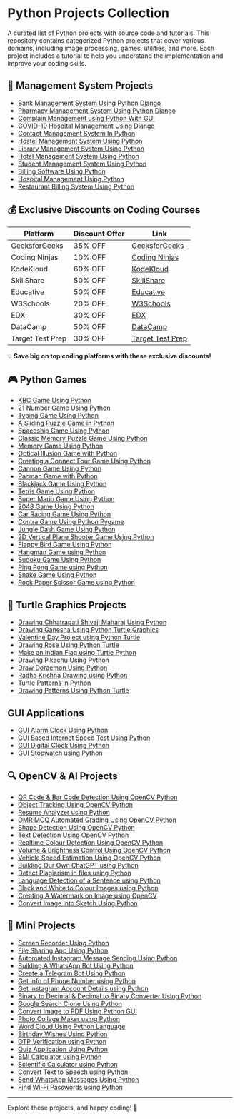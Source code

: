 # Python Projects Collection

A curated list of Python projects with source code and tutorials. This repository contains categorized Python projects that cover various domains, including image processing, games, utilities, and more. Each project includes a tutorial to help you understand the implementation and improve your coding skills.

## 🏢 Management System Projects
- [Bank Management System Using Python Django](https://codewithcurious.com/projects/bank-management-system-using-python-django/)
- [Pharmacy Management System Using Python Django](https://codewithcurious.com/projects/pharmacy-management-system-using-python-django/)
- [Complain Management using Python With GUI](https://codewithcurious.com/projects/complain-management-using-python/)
- [COVID-19 Hospital Management Using Django](https://codewithcurious.com/projects/covid-19-hospital-management-django/)
- [Contact Management System In Python](https://codewithcurious.com/projects/contact-management-system-in-python/)
- [Hostel Management System Using Python](https://codewithcurious.com/projects/hostel-management-system-using-python/)
- [Library Management System Using Python](https://codewithcurious.com/projects/library-management-system-using-python/)
- [Hotel Management System Using Python](https://codewithcurious.com/projects/hotel-management-system-using-python/)
- [Student Management System Using Python](https://codewithcurious.com/projects/student-management-system-using-python/)
- [Billing Software Using Python](https://codewithcurious.com/projects/billing-software-using-python/)
- [Hospital Management Using Python](https://codewithcurious.com/projects/hospital-management-using-python/)
- [Restaurant Billing System Using Python](https://codewithcurious.com/projects/restaurant-billing-system-using-python/)

## 💰 Exclusive Discounts on Coding Courses  

| Platform       | Discount Offer | Link |
|---------------|---------------|------|
| GeeksforGeeks | 35% OFF       | [GeeksforGeeks](https://codewithcurious.com/geeksforgeeks-coupons-code/) |
| Coding Ninjas | 10% OFF       | [Coding Ninjas](https://codewithcurious.com/blogs/codingninjas-coupon-codes/) |
| KodeKloud     | 60% OFF       | [KodeKloud](https://codewithcurious.com/kodekloud-coupon-code/) |
| SkillShare    | 50% OFF       | [SkillShare](https://codewithcurious.com/skillshare-coupon-code/) |
| Educative     | 50% OFF       | [Educative](https://codewithcurious.com/educative-coupon-code/) |
| W3Schools    | 20% OFF       | [W3Schools](https://codewithcurious.com/w3school-discount-code/) |
| EDX          | 30% OFF       | [EDX](https://codewithcurious.com/edx-coupon-code/) |
| DataCamp     | 50% OFF       | [DataCamp](https://codewithcurious.com/datacamp-coupon-codes/) |
| Target Test Prep | 30% OFF  | [Target Test Prep](https://codewithcurious.com/target-test-prep-discount-code/) |

💡 **Save big on top coding platforms with these exclusive discounts!**


## 🎮 Python Games
- [KBC Game Using Python](https://codewithcurious.com/projects/kbc-game-using-python-source-code/)
- [21 Number Game Using Python](https://codewithcurious.com/projects/21-number-game-using-python/)
- [Typing Game Using Python](https://codewithcurious.com/projects/typing-game-using-python/)
- [A Sliding Puzzle Game in Python](https://codewithcurious.com/projects/a-sliding-puzzle-game-in-python/)
- [Spaceship Game Using Python](https://codewithcurious.com/projects/spaceship-game-using-python/)
- [Classic Memory Puzzle Game Using Python](https://codewithcurious.com/projects/classic-memory-puzzle-game-python/)
- [Memory Game Using Python](https://codewithcurious.com/projects/a-card-matching-game-using-python/)
- [Optical Illusion Game with Python](https://codewithcurious.com/projects/optical-illusing-game-using-python/)
- [Creating a Connect Four Game Using Python](https://codewithcurious.com/projects/connect-four-game-using-python-language/)
- [Cannon Game Using Python](https://codewithcurious.com/projects/cannon-game-using-python/)
- [Pacman Game with Python](https://codewithcurious.com/projects/pacman-game-using-python/)
- [Blackjack Game Using Python](https://codewithcurious.com/projects/blackjack-game-using-python/)
- [Tetris Game Using Python](https://codewithcurious.com/projects/tetris-game-using-python/)
- [Super Mario Game Using Python](https://codewithcurious.com/projects/super-mario-game-using-python-with-source-code/)
- [2048 Game Using Python](https://codewithcurious.com/projects/2048-game-using-python/)
- [Car Racing Game Using Python](https://codewithcurious.com/projects/car-racing-game-using-python/)
- [Contra Game Using Python Pygame](https://codewithcurious.com/projects/contra-game-using-python-pygame/)
- [Jungle Dash Game Using Python](https://codewithcurious.com/projects/jungle-dash-game-using-python/)
- [2D Vertical Plane Shooter Game Using Python](https://codewithcurious.com/projects/2d-vertical-plane-shooter-game-python/)
- [Flappy Bird Game Using Python](https://codewithcurious.com/projects/flappy-bird-game-using-python/)
- [Hangman Game using Python](https://codewithcurious.com/projects/hangman-game-using-python-2/)
- [Sudoku Game Using Python](https://codewithcurious.com/projects/sudoku-game-using-python/)
- [Ping Pong Game using Python](https://codewithcurious.com/projects/pingpong-game-using-python/)
- [Snake Game Using Python](https://codewithcurious.com/projects/snake-game-using-python/)
- [Rock Paper Scissor Game using Python](https://codewithcurious.com/projects/rock-paper-scissor-game-python/)

## 🐢 Turtle Graphics Projects
- [Drawing Chhatrapati Shivaji Maharaj Using Python](https://codewithcurious.com/projects/drawing-chhatrapati-shivaji-maharaj-using-python/)
- [Drawing Ganesha Using Python Turtle Graphics](https://codewithcurious.com/projects/drawing-ganesha-using-python/)
- [Valentine Day Project using Python Turtle](https://codewithcurious.com/projects/valentine-day-project-using-python-turtle/)
- [Drawing Rose Using Python Turtle](https://codewithcurious.com/projects/rose-using-turtle-pyth/)
- [Make an Indian Flag using Turtle Python](https://codewithcurious.com/projects/how-to-make-indian-flag-using-turtle-python/)
- [Drawing Pikachu Using Python](https://codewithcurious.com/projects/draw-pikachu-with-python/)
- [Draw Doraemon Using Python](https://codewithcurious.com/projects/draw-doraemon-using-python/)
- [Radha Krishna Drawing using Python](https://codewithcurious.com/projects/radha-krishan-painting-using-python/)
- [Turtle Patterns in Python](https://codewithcurious.com/projects/turtle-patterns/)
- [Drawing Patterns Using Python Turtle](https://codewithcurious.com/projects/drawing-pattern-using-python-turtle/)

## GUI Applications
- [GUI Alarm Clock Using Python](https://codewithcurious.com/projects/gui-alarmclock-using-python/)
- [GUI Based Internet Speed Test Using Python](https://codewithcurious.com/projects/gui-based-internet-speed-test-using-python/)
- [GUI Digital Clock Using Python](https://codewithcurious.com/projects/gui-digital-clock-using-python/)
- [GUI Stopwatch using Python](https://codewithcurious.com/projects/gui-stopwatch-using-python/)

## 🔍 OpenCV & AI Projects
- [QR Code & Bar Code Detection Using OpenCV Python](https://codewithcurious.com/projects/qr-code-bar-code-detection-python/)
- [Object Tracking Using OpenCV Python](https://codewithcurious.com/projects/object-tracking-using-open-cv-python/)
- [Resume Analyzer using Python](https://codewithcurious.com/projects/resume-analyzer-using-python/)
- [OMR MCQ Automated Grading Using OpenCV Python](https://codewithcurious.com/projects/omr-mco-automated-grading-python/)
- [Shape Detection Using OpenCV Python](https://codewithcurious.com/projects/shape-detection-using-open-cv-python/)
- [Text Detection Using OpenCV Python](https://codewithcurious.com/projects/text-detection-using-open-cv-python/)
- [Realtime Colour Detection Using OpenCV Python](https://codewithcurious.com/projects/realtime-colour-detection-python/)
- [Volume & Brightness Control Using OpenCV Python](https://codewithcurious.com/projects/volume-brightness-control-python/)
- [Vehicle Speed Estimation Using OpenCV Python](https://codewithcurious.com/projects/vehicle-speed-estimation-using-python/)
- [Building Our Own ChatGPT using Python](https://codewithcurious.com/projects/chatgpt-using-python/)
- [Detect Plagiarism in files using Python](https://codewithcurious.com/projects/detect-plagiarism-in-files-using-python/)
- [Language Detection of a Sentence using Python](https://codewithcurious.com/projects/language-detection-using-python/)
- [Black and White to Colour Images using Python](https://codewithcurious.com/projects/black-and-white-to-colour-image-using-python/)
- [Creating A Watermark on Image using OpenCV](https://codewithcurious.com/projects/creating-watermark-on-images-using-opencv/)
- [Convert Image Into Sketch Using Python](https://codewithcurious.com/python-projects/convert-image-into-sketch-python/)

## 🔧 Mini Projects
- [Screen Recorder Using Python](https://codewithcurious.com/projects/screen-recorder-using-python/)
- [File Sharing App Using Python](https://codewithcurious.com/projects/file-sharing-app-using-python/)
- [Automated Instagram Message Sending Using Python](https://codewithcurious.com/projects/automated-instagram-msg-sending-python/)
- [Building A WhatsApp Bot Using Python](https://codewithcurious.com/projects/build-a-whatsapp-bot-using-python/)
- [Create a Telegram Bot Using Python](https://codewithcurious.com/projects/create-a-telegram-bot-using-python/)
- [Get Info of Phone Number using Python](https://codewithcurious.com/projects/phone-number-info-using-python/)
- [Get Instagram Account Details using Python](https://codewithcurious.com/projects/get-instagram-account-details-using-python/)
- [Binary to Decimal & Decimal to Binary Converter Using Python](https://codewithcurious.com/projects/binary-to-decimal-decimal-to-binary-converter/)
- [Google Search Clone Using Python](https://codewithcurious.com/projects/google-search-clone-using-python/)
- [Convert Image to PDF Using Python GUI](https://codewithcurious.com/projects/convert-image-to-pdf-using-python-gui/)
- [Photo Collage Maker using Python](https://codewithcurious.com/projects/photo-collage-maker-using-python/)
- [Word Cloud Using Python Language](https://codewithcurious.com/projects/word-cloud-using-python/)
- [Birthday Wishes Using Python](https://codewithcurious.com/projects/birthday-wishes-using-python/)
- [OTP Verification using Python](https://codewithcurious.com/projects/otp-verification-using-python/)
- [Quiz Application Using Python](https://codewithcurious.com/projects/quiz-application-using-python/)
- [BMI Calculator using Python](https://codewithcurious.com/projects/bmi-calculator-using-python/)
- [Scientific Calculator using Python](https://codewithcurious.com/projects/scientific-calculator-using-python/)
- [Convert Text to Speech using Python](https://codewithcurious.com/projects/convert-text-to-speech-using-python/)
- [Send WhatsApp Messages Using Python](https://codewithcurious.com/projects/send-whatsapp-messages-using-python/)
- [Find Wi-Fi Passwords using Python](https://codewithcurious.com/projects/find-wifi-passwords-using-python/) 

---
Explore these projects, and happy coding! 🚀
